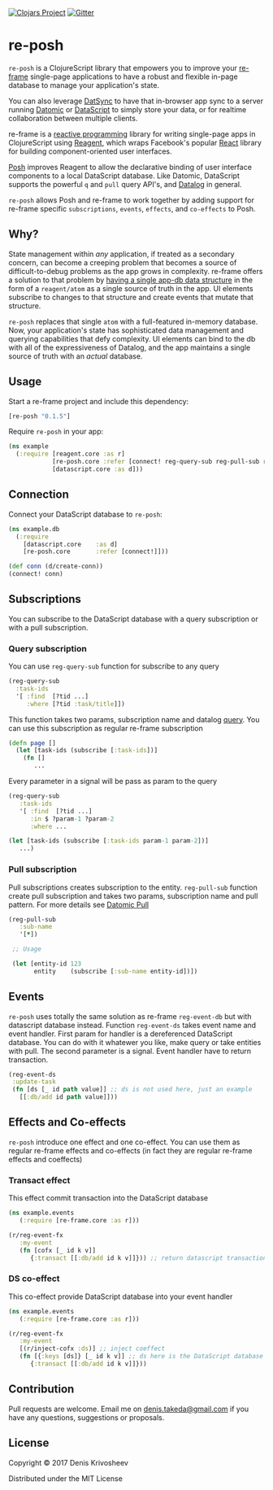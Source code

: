 [![Clojars Project](https://img.shields.io/clojars/v/re-posh.svg)](https://clojars.org/re-posh)
[![Gitter](https://img.shields.io/gitter/room/thunder-project/thunder.svg?style=flat-square)](https://gitter.im/re-posh/Lobby?utm_source=share-link&utm_medium=link&utm_campaign=share-link)

# re-posh

`re-posh` is a ClojureScript library that empowers you to improve your [re-frame](https://github.com/Day8/re-frame) single-page applications to have a robust and flexible in-page database to manage your application's state.

You can also leverage [DatSync](https://github.com/metasoarous/datsync) to have that in-browser app sync to a server running [Datomic](http://www.datomic.com/) or [DataScript](https://github.com/tonsky/datascript) to simply store your data, or for realtime collaboration between multiple clients.

re-frame is a [reactive programming](https://gist.github.com/staltz/868e7e9bc2a7b8c1f754) library for writing single-page apps in ClojureScript
 using [Reagent](https://github.com/reagent-project/reagent), which wraps Facebook's popular [React](https://facebook.github.io/react/) library for building component-oriented user interfaces.

[Posh](https://github.com/mpdairy/posh) improves Reagent to allow the declarative binding of user interface components to a local DataScript database. Like Datomic, DataScript supports the powerful `q` and `pull` query API's, and [Datalog](http://www.learndatalogtoday.org/) in general.

`re-posh` allows Posh and re-frame to work together by adding support for re-frame specific `subscriptions`, `events`, `effects`, and `co-effects` to Posh.

## Why?

State management within *any* application, if treated as a secondary concern, can become a creeping problem that becomes a source of difficult-to-debug problems as the app grows in complexity. re-frame offers a solution to that problem by [having a single app-db data structure](https://github.com/Day8/re-frame/blob/master/docs/ApplicationState.md) in the form of a `reagent/atom` as a single source of truth in the app. UI elements subscribe to changes to that structure and create events that mutate that structure.

 `re-posh` replaces that single `atom` with a full-featured in-memory database. Now, your application's state has sophisticated data management and querying capabilities that defy complexity. UI elements can bind to the db with all of the expressiveness of Datalog, and the app maintains a single source of truth with an *actual* database.

## Usage

Start a re-frame project and include this dependency:

```clj
[re-posh "0.1.5"]
```

Require `re-posh` in your app:
```clojure
(ns example
  (:require [reagent.core :as r]
            [re-posh.core :refer [connect! reg-query-sub reg-pull-sub reg-event-ds]]
            [datascript.core :as d]))
```

## Connection

Connect your DataScript database to `re-posh`:

```clojure
(ns example.db
  (:require
    [datascript.core    :as d]
    [re-posh.core       :refer [connect!]]))

(def conn (d/create-conn))
(connect! conn)
```

## Subscriptions

You can subscribe to the DataScript database with a query subscription or with a pull subscription.

### Query subscription

You can use `reg-query-sub` function for subscribe to any query

```clojure
(reg-query-sub
  :task-ids
  '[ :find  [?tid ...]
     :where [?tid :task/title]])
```

This function takes two params, subscription name and datalog [query](http://docs.datomic.com/query.html#sec-5). You can use this subscription as regular re-frame subscription

```clojure
(defn page []
  (let [task-ids (subscribe [:task-ids])]
    (fn []
       ...
```

Every parameter in a signal will be pass as param to the query

```clojure
(reg-query-sub
   :task-ids
   '[ :find  [?tid ...]
      :in $ ?param-1 ?param-2
      :where ...

(let [task-ids (subscribe [:task-ids param-1 param-2])]
   ...)
```

### Pull subscription

Pull subscriptions creates subscription to the entity. `reg-pull-sub` function create pull subscription and takes two params, subscription name and pull pattern. For more details see [Datomic Pull](http://docs.datomic.com/pull.html)

```clojure
(reg-pull-sub
   :sub-name
   '[*])

 ;; Usage

 (let [entity-id 123
       entity    (subscribe [:sub-name entity-id])])
 ```

 ## Events

`re-posh` uses totally the same solution as re-frame `reg-event-db` but with datascript database instead. Function `reg-event-ds` takes event name and event handler. First param for handler is a dereferenced DataScript database. You can do with it whatewer you like, make query or take entities with pull. The second parameter is a signal. Event handler have to return transaction.

 ```clojure
 (reg-event-ds
  :update-task
  (fn [ds [_ id path value]] ;; ds is not used here, just an example
    [[:db/add id path value]]))
 ```

 ## Effects and Co-effects

`re-posh` introduce one effect and one co-effect. You can use them as regular re-frame effects and co-effects (in fact they are regular re-frame effects and coeffects)


### Transact effect

This effect commit transaction into the DataScript database

```clojure
(ns example.events
   (:require [re-frame.core :as r]))

(r/reg-event-fx
   :my-event
   (fn [cofx [_ id k v]]
      {:transact [[:db/add id k v]]})) ;; return datascript transaction
```

### DS co-effect

This co-effect provide DataScript database into your event handler

```clojure
(ns example.events
   (:require [re-frame.core :as r]))

(r/reg-event-fx
   :my-event
   [(r/inject-cofx :ds)] ;; inject coeffect
   (fn [{:keys [ds]} [_ id k v]] ;; ds here is the DataScript database
      {:transact [[:db/add id k v]]}))
```

## Contribution

Pull requests are welcome. Email me on <denis.takeda@gmail.com> if you have any questions, suggestions or proposals.

 ## License

 Copyright © 2017 Denis Krivosheev

 Distributed under the MIT License

